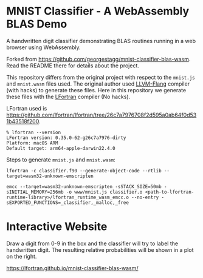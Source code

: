 # MNIST Classifier - A WebAssembly BLAS Demo

A handwritten digit classifier demonstrating BLAS routines running in a web browser using WebAssembly.

Forked from https://github.com/georgestagg/mnist-classifier-blas-wasm. Read the README there for details about the project.

This repository differs from the original project with respect to the `mnist.js` and `mnist.wasm` files used. The original author used [LLVM-Flang](https://github.com/llvm/llvm-project/tree/main/flang) compiler (with hacks) to generate these files. Here in this repository we generate these files with the [LFortran](https://github.com/lfortran/lfortran) compiler (No hacks).

LFortran used is https://github.com/lfortran/lfortran/tree/26c7a7976708f2d595a0ab64f0d531b43518f200.

```console
% lfortran --version
LFortran version: 0.35.0-62-g26c7a7976-dirty
Platform: macOS ARM
Default target: arm64-apple-darwin22.4.0
```

Steps to generate `mnist.js` and `mnist.wasm`:

```console
lfortran -c classifier.f90 --generate-object-code --rtlib --target=wasm32-unknown-emscripten

emcc --target=wasm32-unknown-emscripten -sSTACK_SIZE=50mb -sINITIAL_MEMORY=256mb -o www/mnist.js classifier.o <path-to-lfortran-runtime-library>/lfortran_runtime_wasm_emcc.o --no-entry -sEXPORTED_FUNCTIONS=_classifier,_malloc,_free
```

# Interactive Website

Draw a digit from 0-9 in the box and the classifier will try to label the handwritten digit. The resulting relative probabilities will be shown in a plot on the right.

https://lfortran.github.io/mnist-classifier-blas-wasm/
